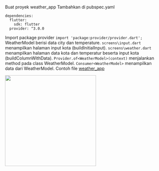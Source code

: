 Buat proyek weather_app
Tambahkan di pubspec.yaml
```
dependencies:
  flutter:
    sdk: flutter
  provider: ^3.0.0
```
Import package provider `import 'package:provider/provider.dart';`\
WeatherModel berisi data city dan temperature. `screens\input.dart` menampilkan halaman input kota (buildInitialInput). 
`screens\weather.dart` menampilkan halaman data kota dan temperatur beserta input kota (buildColumnWithData). 
`Provider.of<WeatherModel>(context)` menjalankan method pada class WeatherModel. `Consumer<WeatherModel>` menampilkan data dari WeatherModel. 
Contoh file [weather_app](https://github.com/Fourthten/praxis-academy/tree/master/novice/03-01/kasus/lib_weatherprovide)

<img src="https://github.com/Fourthten/praxis-academy/blob/master/novice/03-01/kasus/record/provideweather.gif" width="300">